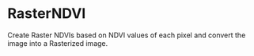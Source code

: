 # RasterNDVI
Create Raster NDVIs based on NDVI values of each pixel and convert the image into a Rasterized image.
